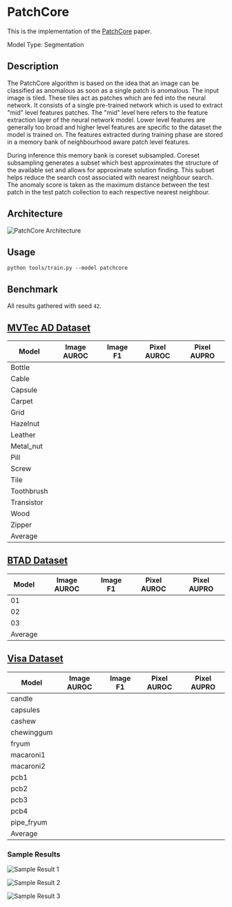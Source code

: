# PatchCore

This is the implementation of the [PatchCore](https://arxiv.org/pdf/2106.08265.pdf) paper.

Model Type: Segmentation

## Description

The PatchCore algorithm is based on the idea that an image can be classified as anomalous as soon as a single patch is anomalous. The input image is tiled. These tiles act as patches which are fed into the neural network. It consists of a single pre-trained network which is used to extract "mid" level features patches. The "mid" level here refers to the feature extraction layer of the neural network model. Lower level features are generally too broad and higher level features are specific to the dataset the model is trained on. The features extracted during training phase are stored in a memory bank of neighbourhood aware patch level features.

During inference this memory bank is coreset subsampled. Coreset subsampling generates a subset which best approximates the structure of the available set and allows for approximate solution finding. This subset helps reduce the search cost associated with nearest neighbour search. The anomaly score is taken as the maximum distance between the test patch in the test patch collection to each respective nearest neighbour.

## Architecture

![PatchCore Architecture](https://raw.githubusercontent.com/openvinotoolkit/anomalib/main/docs/source/images/patchcore/architecture.jpg "PatchCore Architecture")

## Usage

`python tools/train.py --model patchcore`

## Benchmark

All results gathered with seed `42`.

## [MVTec AD Dataset](https://www.mvtec.com/company/research/datasets/mvtec-ad)

| Model      | Image AUROC | Image F1 | Pixel AUROC | Pixel AUPRO |
| ---------- | ----------- | -------- | ----------- | ----------- |
| Bottle     |             |          |             |             |
| Cable      |             |          |             |             |
| Capsule    |             |          |             |             |
| Carpet     |             |          |             |             |
| Grid       |             |          |             |             |
| Hazelnut   |             |          |             |             |
| Leather    |             |          |             |             |
| Metal_nut  |             |          |             |             |
| Pill       |             |          |             |             |
| Screw      |             |          |             |             |
| Tile       |             |          |             |             |
| Toothbrush |             |          |             |             |
| Transistor |             |          |             |             |
| Wood       |             |          |             |             |
| Zipper     |             |          |             |             |
| Average    |             |          |             |             |

## [BTAD Dataset](https://www.mvtec.com/company/research/datasets/mvtec-ad)

| Model   | Image AUROC | Image F1 | Pixel AUROC | Pixel AUPRO |
| ------- | ----------- | -------- | ----------- | ----------- |
| 01      |             |          |             |             |
| 02      |             |          |             |             |
| 03      |             |          |             |             |
| Average |             |          |             |             |

## [Visa Dataset](https://github.com/amazon-science/spot-diff)

| Model      | Image AUROC | Image F1 | Pixel AUROC | Pixel AUPRO |
| ---------- | ----------- | -------- | ----------- | ----------- |
| candle     |             |          |             |             |
| capsules   |             |          |             |             |
| cashew     |             |          |             |             |
| chewinggum |             |          |             |             |
| fryum      |             |          |             |             |
| macaroni1  |             |          |             |             |
| macaroni2  |             |          |             |             |
| pcb1       |             |          |             |             |
| pcb2       |             |          |             |             |
| pcb3       |             |          |             |             |
| pcb4       |             |          |             |             |
| pipe_fryum |             |          |             |             |
| Average    |             |          |             |             |

### Sample Results

![Sample Result 1](https://raw.githubusercontent.com/openvinotoolkit/anomalib/main/docs/source/images/patchcore/results/0.png "Sample Result 1")

![Sample Result 2](https://raw.githubusercontent.com/openvinotoolkit/anomalib/main/docs/source/images/patchcore/results/1.png "Sample Result 2")

![Sample Result 3](https://raw.githubusercontent.com/openvinotoolkit/anomalib/main/docs/source/images/patchcore/results/2.png "Sample Result 3")
